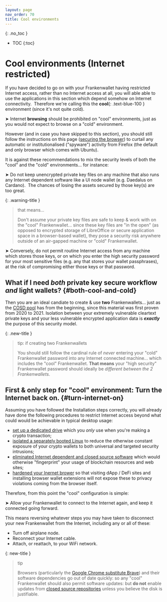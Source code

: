 ```yaml
---
layout: page
nav_order: 70
title: Cool environments
---
```

{: .no_toc }
- TOC
{:toc}

# Cool environments (Internet restricted)

If you have decided to go on with your Frankenwallet having restricted Internet access, rather than no Internet access at all, you will able able to use the applications in this section which depend somehow on Internet connectivity.  Therefore we're calling this the **cool**{: .text-blue-100 } environment (since it's not quite cold).

➤ Internet **browsing** should be prohibited on "cool" environments, just as you would not expect to browse on a "cold" environment.

However (and in case you have skipped to this section), you should still follow the instructions on this page ([securing the browser](/install/browser)) to curtail any automatic or institutionalised ("spyware") activity from Firefox (the default and only browser which comes with Ubuntu).

It is against these recommendations to mix the security levels of both the "cool" and the "cold" environments… for instance:

➤ Do not keep unencrypted private key files on any machine that also runs any Internet dependent software like a UI node wallet (e.g. Daedalus on Cardano).  The chances of losing the assets secured by those key(s) are too great.

{: .warning-title }
> that means...
>
> Don't assume your private key files are safe to keep & work with on the "cool" Frankenwallet... since these key files are "in the open" (as opposed to encrypted storage of LibreOffice or secure application space in a browser-based wallet), they pose a security risk anywhere outside of an air-gapped machine or "cold" Frankenwallet.

➤ Conversely, do not permit routine Internet access from any machine which stores those keys, or on which you enter the high security password for your most sensitive files (e.g. any that stores your wallet passphrases), at the risk of compromising either those keys or that password.

## What if I need *both* private key secure workflow *and* light wallets? {#both-cool-and-cold}

Then you are an ideal candiate to create & use **two** Frankenwallets... just as the [COSD pool](https://cosd.com) has from the beginning, since this material was first proven from 2020 to 2021.  Isolation between your extremely vulnerable cleartext private keys and your less vulnerable encrypted application data is ***exactly*** the purpose of this security model.

{: .new-title }
> tip: if creating two Frankenwallets
>
> You should still follow the cardinal rule of *never* entering your "cold" Frankenwallet password into any Internet connected machine... which includes the "cool" Frankenwallet.  **That means** your "high security" Frankenwallet password should ideally be _different between the 2 Frankenwallets_.

## First & only step for "cool" environment: Turn the Internet back on. {#turn-internet-on}

Assuming you have followed the Installation steps correctly, you will already have done the following procedures to restrict Internet access beyond what could would be achievable in typical desktop usage:
- [set up a dedicated drive](/install/process) which you _only_ use when you're making a crypto transaction;
- [isolated a separately booted Linux](/install/login) to reduce the otherwise constant exposure of your crypto wallets to both universal and targeted security intrusions;
- [eliminated Internet dependent and closed source software](/install/settings) which would otherwise "fingerprint" your usage of blockchain resources and web sites;
- [hardened your Inernet brower](/install/browser) so that visiting dApp / DeFi sites and installing browser wallet extensions will not expose these to privacy violations coming from the browser itself.

Therefore, from this point the "cool" configuration is simple:

➤ Allow your Frankenwallet to connect to the Internet again, and keep it connected going forward.

This means reversing whatever steps you may have taken to disconnect your new Frankenwallet from the Internet, including any or all of these:
- Turn off airplane node.
- Reconnect your Internet cable.
- Attach, or reattach, to your WiFi network.

{: new-title }
> tip
>
> Browsers (particularly the [Google Chrome substitute Brave](/install/browser/#for-google-chrome-users)) and their software dependencies go out of date quickly: so any "cool" Frankenwallet should also permit software updates: but **do not** enable updates from [closed source repositories](/install/process/#settings-update) unless you believe the disk is justifiable.
